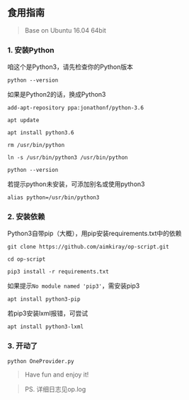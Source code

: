 ## 食用指南

> Base on Ubuntu 16.04 64bit

### 1. 安装Python

咱这个是Python3，请先检查你的Python版本

```shell
python --version
```

如果是Python2的话，换成Python3

```shell
add-apt-repository ppa:jonathonf/python-3.6

apt update

apt install python3.6

rm /usr/bin/python

ln -s /usr/bin/python3 /usr/bin/python

python --version
```

若提示python未安装，可添加别名或使用python3

```shell
alias python=/usr/bin/python3
```

### 2. 安装依赖

Python3自带pip（大概），用pip安装requirements.txt中的依赖

```shell
git clone https://github.com/aimkiray/op-script.git

cd op-script

pip3 install -r requirements.txt
```

如果提示`No module named 'pip3'`，需安装pip3

```shell
apt install python3-pip
```

若pip3安装lxml报错，可尝试

```shell
apt install python3-lxml
```

### 3. 开动了

```shell
python OneProvider.py
```

> Have fun and enjoy it!

> PS. 详细日志见op.log
